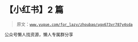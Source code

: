 # 【小红书】2 篇

> 原文：[`www.yuque.com/for_lazy/zhoubao/ugx673vr787y4sda`](https://www.yuque.com/for_lazy/zhoubao/ugx673vr787y4sda)

公众号懒人找资源，懒人专属群分享